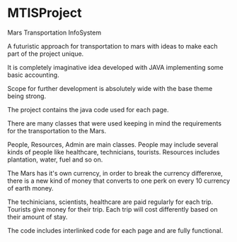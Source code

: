 # MTISProject
Mars Transportation InfoSystem
 
 A futuristic approach for transportation to mars with ideas to make each part of the project unique.

It is completely imaginative idea developed with JAVA implementing some basic accounting.

Scope for further development is absolutely wide with the base theme being strong.

The project contains the java code used for each page. 

There are many classes that were used keeping in mind the requirements for the transportation to the Mars. 

People, Resources, Admin are main classes. 
People may include several kinds of people like healthcare, technicians, tourists. 
Resources includes plantation, water, fuel and so on. 

The Mars has it's own currency, in order to break the currency differenxe, there is a new kind of money
that converts to one perk on every 10 currency of earth money. 

The techinicians, scientists, healthcare are paid regularly for each trip. 
Tourists give money for their trip. Each trip will cost differently based on their amount of stay. 

The code includes interlinked code for each page and are fully functional. 
